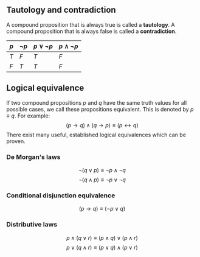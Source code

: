 ## Tautology and contradiction
A compound proposition that is always true is called a **tautology**.
A compound proposition that is always false is called a **contradiction**.

| $p$ | $\neg p$ | $p\vee\neg p$ | $p\wedge\neg p$ |
| --- | -------- | ------------- | --------------- |
| $T$ | $F$      | $T$           | $F$             |
| $F$ | $T$      | $T$           | $F$             |
## Logical equivalence
If two compound propositions $p$ and $q$ have the same truth values for all possible cases, we call these propositions equivalent. This is denoted by $p\equiv q$. For example:
$$
(p\rightarrow q)\wedge (q\rightarrow p)\equiv (p\leftrightarrow q)
$$
There exist many useful, established logical equivalences which can be proven.
### De Morgan's laws
$$
\neg (q\vee p)\equiv\neg p\wedge\neg q
$$
$$
\neg (q\wedge p)\equiv\neg p\vee\neg q
$$

### Conditional disjunction equivalence
$$
(p\rightarrow q)\equiv (\neg p\vee q)
$$
### Distributive laws
$$
p\wedge (q\vee r)\equiv (p\wedge q)\vee (p\wedge r)
$$
$$
p\vee (q\wedge r)\equiv (p\vee q)\wedge (p\vee r)
$$
